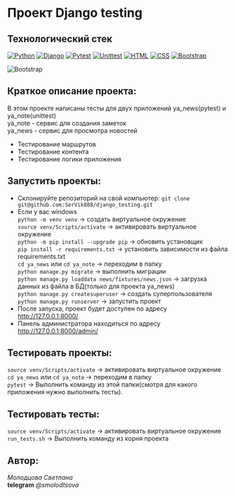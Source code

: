# Проект Django testing

## Технологический стек
[![Python](https://img.shields.io/badge/-Python-464646?style=flat&logo=Python&logoColor=56C0C0&color=008080)](https://www.python.org/)
[![Django](https://img.shields.io/badge/-Django-464646?style=flat&logo=Django&logoColor=56C0C0&color=008080)](https://www.djangoproject.com/)
[![Pytest](https://img.shields.io/badge/-Pytest-464646?style=flat&logo=Pytest&logoColor=56C0C0&color=008080)](https://docs.pytest.org/en/stable/)
[![Unittest](https://img.shields.io/badge/-Unittest-464646?style=flat&logo=Unittest&logoColor=56C0C0&color=008080)](https://docs.python.org/3/library/unittest.html)
[![HTML](https://img.shields.io/badge/-HTML-464646?style=flat&logo=HTML&logoColor=56C0C0&color=008080)](https://developer.mozilla.org/ru/docs/Web/HTML)
[![CSS](https://img.shields.io/badge/-CSS-464646?style=flat&logo=CSS&logoColor=56C0C0&color=008080)](https://developer.mozilla.org/ru/docs/Web/CSS)
[![Bootstrap](https://img.shields.io/badge/-Bootstrap-464646?style=flat&logo=Bootstrap&logoColor=56C0C0&color=008080)](https://getbootstrap.com/)

![Bootstrap](https://img.shields.io/badge/bootstrap-%238511FA.svg?style=for-the-badge&logo=bootstrap&logoColor=white)
## Краткое описание проекта:
В этом проекте написаны тесты для двух приложений ya_news(pytest) и ya_note(unittest)  
ya_note - сервис для создания заметок  
ya_news - сервис для просмотра новостей
- Тестирование маршрутов
- Тестирование контента
- Тестирование логики приложения

## Запустить проекты:
- Склонируйте репозиторий на свой компьютер:
```git clone git@github.com:SerVik888/django_testing.git```
- Если у вас windows\
    `python -m venv venv` -> создать виртуальное окружение\
    `source venv/Scripts/activate` -> активировать виртуальное окружение\
    `python -m pip install --upgrade pip` -> обновить установщик\
    `pip install -r requirements.txt` -> установить зависимости из файла requirements.txt\
    `cd ya_news` или `cd ya_note` -> переходим в папку\
    `python manage.py migrate` -> выполнить миграции\
    `python manage.py loaddata news/fixtures/news.json` -> загрузка данных из файла в БД(только для проекта ya_news)\
    `python manage.py createsuperuser` -> создать суперпользователя\
    `python manage.py runserver` -> запустить проект
- После запуска, проект будет доступен по адресу http://127.0.0.1:8000/
- Панель администратора находиться по адресу http://127.0.0.1:8000/admin/

## Тестировать проекты:
`source venv/Scripts/activate` -> активировать виртуальное окружение\
`cd ya_news` или `cd ya_note` -> переходим в папку\
`pytest` -> Выполнить команду из этой папки(смотря для какого приложения нужно выполнить тесты).

## Тестировать тесты:
`source venv/Scripts/activate` -> активировать виртуальное окружение\
`run_tests.sh` -> Выполнить команду из корня проекта

## Автор:  
_Молодцова Светлана_  
**telegram** _@smolodtsova_

